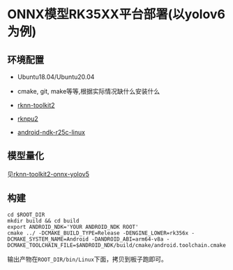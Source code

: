 # ONNX模型RK35XX平台部署(以yolov6为例)


## 环境配置

- Ubuntu18.04/Ubuntu20.04

- cmake, git, make等等,根据实际情况缺什么安装什么

- [rknn-toolkit2](https://github.com/rockchip-linux/rknn-toolkit2)

- [rknpu2](https://github.com/rockchip-linux/rknpu2)

- [android-ndk-r25c-linux](https://dl.google.com/android/repository/android-ndk-r25c-linux.zip)

## 模型量化

见[rknn-toolkit2-onnx-yolov5](https://github.com/rockchip-linux/rknn-toolkit2/tree/master/examples/onnx/yolov5)

## 构建

```shell
cd $ROOT_DIR
mkdir build && cd build
export ANDROID_NDK='YOUR ANDROID_NDK ROOT'
cmake ../ -DCMAKE_BUILD_TYPE=Release -DENGINE_LOWER=rk356x -DCMAKE_SYSTEM_NAME=Android -DANDROID_ABI=arm64-v8a -DCMAKE_TOOLCHAIN_FILE=$ANDROID_NDK/build/cmake/android.toolchain.cmake
```
输出产物在`ROOT_DIR/bin/Linux`下面，拷贝到板子跑即可。
